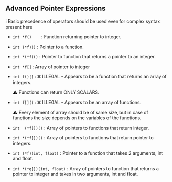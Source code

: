 ## Advanced Pointer Expressions

:information_source: Basic precedence of operators should be used even for complex syntax present here <p> 
- `int *f()`&nbsp;&nbsp;&nbsp;&nbsp;&nbsp;&nbsp;&nbsp;&nbsp;:	Function returning pointer to integer.
- `int (*f)()`	:	Pointer to a function.
- `int *(*f)()`	:	Pointer to function that returns a pointer to an integer.
- `int *f[]` 	: 	Array of pointer to integer
- `int f()[]`	: 	:x: ILLEGAL - Appears to be a function that returns an array of integers.<p>
:warning: Functions can return ONLY SCALARS.<p>

- `int f[]()` 	: 	:x: ILLEGAL - Appears to be an array of functions.<p>
:warning: Every element of array should be of same size, but in case of functions the size depends on the variables of the functions.

- `int  (*f[])()`	:	Array of pointers to functions that return integer.
- `int *(*f[])()`	:	Array of pointers to functions that return pointer to integers.<p>

- `int (*f)(int, float)`		: 	Pointer to a function that takes 2 arguments, int and float.
- `int *(*g[])(int, float)`	:	Array of pointers to function that returns a pointer to integer and takes in two arguments, int and float. 

